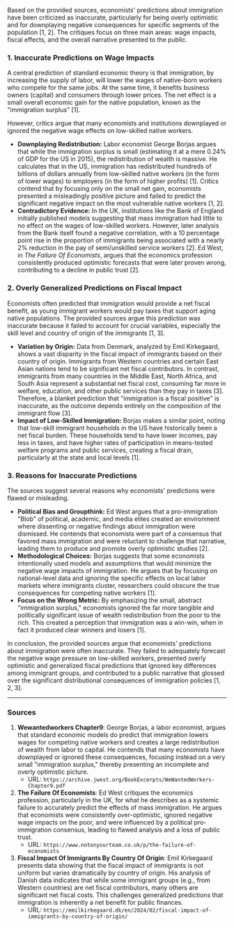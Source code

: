 Based on the provided sources, economists' predictions about immigration have been criticized as inaccurate, particularly for being overly optimistic and for downplaying negative consequences for specific segments of the population [1, 2]. The critiques focus on three main areas: wage impacts, fiscal effects, and the overall narrative presented to the public.

### 1. Inaccurate Predictions on Wage Impacts
A central prediction of standard economic theory is that immigration, by increasing the supply of labor, will lower the wages of native-born workers who compete for the same jobs. At the same time, it benefits business owners (capital) and consumers through lower prices. The net effect is a small overall economic gain for the native population, known as the "immigration surplus" [1].

However, critics argue that many economists and institutions downplayed or ignored the negative wage effects on low-skilled native workers.
*   **Downplaying Redistribution:** Labor economist George Borjas argues that while the immigration surplus is small (estimating it at a mere 0.24% of GDP for the US in 2015), the redistribution of wealth is massive. He calculates that in the US, immigration has redistributed hundreds of billions of dollars annually from low-skilled native workers (in the form of lower wages) to employers (in the form of higher profits) [1]. Critics contend that by focusing only on the small net gain, economists presented a misleadingly positive picture and failed to predict the significant negative impact on the most vulnerable native workers [1, 2].
*   **Contradictory Evidence:** In the UK, institutions like the Bank of England initially published models suggesting that mass immigration had little to no effect on the wages of low-skilled workers. However, later analysis from the Bank itself found a negative correlation, with a 10 percentage point rise in the proportion of immigrants being associated with a nearly 2% reduction in the pay of semi/unskilled service workers [2]. Ed West, in *The Failure Of Economists*, argues that the economics profession consistently produced optimistic forecasts that were later proven wrong, contributing to a decline in public trust [2].

### 2. Overly Generalized Predictions on Fiscal Impact
Economists often predicted that immigration would provide a net fiscal benefit, as young immigrant workers would pay taxes that support aging native populations. The provided sources argue this prediction was inaccurate because it failed to account for crucial variables, especially the skill level and country of origin of the immigrants [1, 3].
*   **Variation by Origin:** Data from Denmark, analyzed by Emil Kirkegaard, shows a vast disparity in the fiscal impact of immigrants based on their country of origin. Immigrants from Western countries and certain East Asian nations tend to be significant net fiscal contributors. In contrast, immigrants from many countries in the Middle East, North Africa, and South Asia represent a substantial net fiscal cost, consuming far more in welfare, education, and other public services than they pay in taxes [3]. Therefore, a blanket prediction that "immigration is a fiscal positive" is inaccurate, as the outcome depends entirely on the composition of the immigrant flow [3].
*   **Impact of Low-Skilled Immigration:** Borjas makes a similar point, noting that low-skill immigrant households in the US have historically been a net fiscal burden. These households tend to have lower incomes, pay less in taxes, and have higher rates of participation in means-tested welfare programs and public services, creating a fiscal drain, particularly at the state and local levels [1].

### 3. Reasons for Inaccurate Predictions
The sources suggest several reasons why economists' predictions were flawed or misleading.
*   **Political Bias and Groupthink:** Ed West argues that a pro-immigration "Blob" of political, academic, and media elites created an environment where dissenting or negative findings about immigration were dismissed. He contends that economists were part of a consensus that favored mass immigration and were reluctant to challenge that narrative, leading them to produce and promote overly optimistic studies [2].
*   **Methodological Choices:** Borjas suggests that some economists intentionally used models and assumptions that would minimize the negative wage impacts of immigration. He argues that by focusing on national-level data and ignoring the specific effects on local labor markets where immigrants cluster, researchers could obscure the true consequences for competing native workers [1].
*   **Focus on the Wrong Metric:** By emphasizing the small, abstract "immigration surplus," economists ignored the far more tangible and politically significant issue of wealth redistribution from the poor to the rich. This created a perception that immigration was a win-win, when in fact it produced clear winners and losers [1].

In conclusion, the provided sources argue that economists' predictions about immigration were often inaccurate. They failed to adequately forecast the negative wage pressure on low-skilled workers, presented overly optimistic and generalized fiscal predictions that ignored key differences among immigrant groups, and contributed to a public narrative that glossed over the significant distributional consequences of immigration policies [1, 2, 3].

***

### Sources

1.  **Wewantedworkers Chapter9**: George Borjas, a labor economist, argues that standard economic models do predict that immigration lowers wages for competing native workers and creates a large redistribution of wealth from labor to capital. He contends that many economists have downplayed or ignored these consequences, focusing instead on a very small "immigration surplus," thereby presenting an incomplete and overly optimistic picture.
    *   URL: `https://archive.jwest.org/BookExcerpts/WeWantedWorkers-Chapter9.pdf`
2.  **The Failure Of Economists**: Ed West critiques the economics profession, particularly in the UK, for what he describes as a systemic failure to accurately predict the effects of mass immigration. He argues that economists were consistently over-optimistic, ignored negative wage impacts on the poor, and were influenced by a political pro-immigration consensus, leading to flawed analysis and a loss of public trust.
    *   URL: `https://www.notonyourteam.co.uk/p/the-failure-of-economists`
3.  **Fiscal Impact Of Immigrants By Country Of Origin**: Emil Kirkegaard presents data showing that the fiscal impact of immigrants is not uniform but varies dramatically by country of origin. His analysis of Danish data indicates that while some immigrant groups (e.g., from Western countries) are net fiscal contributors, many others are significant net fiscal costs. This challenges generalized predictions that immigration is inherently a net benefit for public finances.
    *   URL: `https://emilkirkegaard.dk/en/2024/02/fiscal-impact-of-immigrants-by-country-of-origin/`